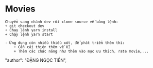# Movies
    Chuyển sang nhánh dev rồi clone source về bằng lệnh: 
    + git checkout dev
    + Chạy lệnh yarn install 
    + Chạy lệnh yarn start
`````
- Ứng dụng còn nhiều thiếu xót, để phát triển thêm thì: 
    + Cần cải thiện thêm về UI
    + Thêm các chức năng như thêm vào mục ưu thích, rate movie,...
`````
"author": "ĐẶNG NGỌC TIẾN",
